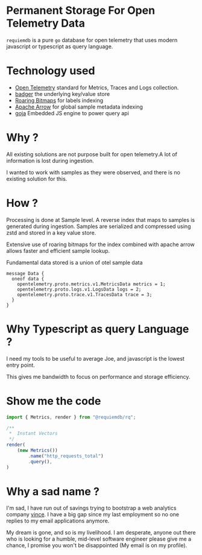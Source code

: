 # Permanent Storage For Open Telemetry Data

 `requiemdb` is a pure `go` database for open telemetry that uses modern
javascript or typescript as query language.


# Technology used

- [Open Telemetry](https://github.com/open-telemetry) standard for Metrics, Traces and Logs collection.
- [badger](https://github.com/dgraph-io/badger) the underlying key/value store
- [Roaring Bitmaps](https://github.com/RoaringBitmap/roaring) for labels indexing
- [Apache Arrow](https://github.com/apache/arrow/tree/main/go) for global sample metadata indexing
- [goja](https://github.com/dop251/goja) Embedded JS engine to power query api

# Why ?

All existing solutions are not purpose built for open telemetry.A lot of
information is lost during ingestion.

I wanted to work with samples as they were observed, and there is no existing
solution for this.


# How ?

Processing is done at Sample level. A reverse index that maps to samples is
generated during ingestion. Samples are serialized and compressed using zstd
and stored in a key value store.

Extensive use of roaring bitmaps for the index combined with apache arrow
allows faster and efficient sample lookup.

Fundamental data stored is a union of otel sample data 

```proto3
message Data {
  oneof data {
    opentelemetry.proto.metrics.v1.MetricsData metrics = 1;
    opentelemetry.proto.logs.v1.LogsData logs = 2;
    opentelemetry.proto.trace.v1.TracesData trace = 3;
  }
}
```


# Why Typescript as query Language ?

I need my tools to be useful to average Joe, and javascript is the lowest entry
point.

This gives me bandwidth to focus on performance and storage efficiency.


# Show me the code 

```js
import { Metrics, render } from "@requiemdb/rq";

/**
 *  Instant Vectors
 */
render(
    (new Metrics())
        .name("http_requests_total")
        .query(),
)
```

# Why a sad name ?

I'm sad, I have run out of savings trying to bootstrap a web analytics company
[vince](https://github.com/vinceanalytics/vince). I have a big gap since my last employment so no one replies to my
email applications anymore.

My dream is gone, and so is my livelihood. I am desperate, anyone out there who
is looking for a humble, mid-level software engineer please give me a chance, I promise
you won't be disappointed (My email is on my profile).




